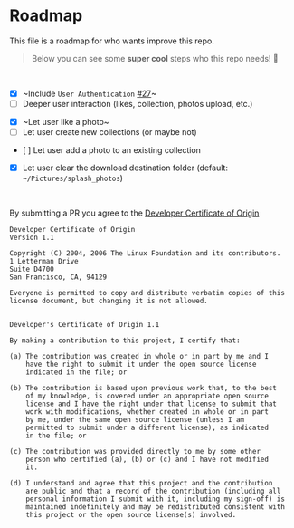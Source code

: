 # Roadmap

This file is a roadmap for who wants improve this repo.
> Below you can see some **super cool** steps who this repo needs! :rabbit:

<br />

- [x] ~Include `User Authentication` [#27](https://github.com/splash-cli/splash-cli/issues/27)~
- [ ] Deeper user interaction (likes, collection, photos upload, etc.)
<!-- - [ ] If Unsplash let me do that, I want to move away from `unsplash-js`, bad/outdated docs, it's great for web apps not CLI. -->

- [x] ~Let user like a photo~
- [ ] Let user create new collections (or maybe not)
- [ ] Let user add a photo to an existing collection
- [x] Let user clear the download destination folder (default: `~/Pictures/splash_photos`)

<br />

By submitting a PR you agree to the [Developer Certificate of Origin](https://developercertificate.org)

```
Developer Certificate of Origin
Version 1.1

Copyright (C) 2004, 2006 The Linux Foundation and its contributors.
1 Letterman Drive
Suite D4700
San Francisco, CA, 94129

Everyone is permitted to copy and distribute verbatim copies of this
license document, but changing it is not allowed.


Developer's Certificate of Origin 1.1

By making a contribution to this project, I certify that:

(a) The contribution was created in whole or in part by me and I
    have the right to submit it under the open source license
    indicated in the file; or

(b) The contribution is based upon previous work that, to the best
    of my knowledge, is covered under an appropriate open source
    license and I have the right under that license to submit that
    work with modifications, whether created in whole or in part
    by me, under the same open source license (unless I am
    permitted to submit under a different license), as indicated
    in the file; or

(c) The contribution was provided directly to me by some other
    person who certified (a), (b) or (c) and I have not modified
    it.

(d) I understand and agree that this project and the contribution
    are public and that a record of the contribution (including all
    personal information I submit with it, including my sign-off) is
    maintained indefinitely and may be redistributed consistent with
    this project or the open source license(s) involved.
```
